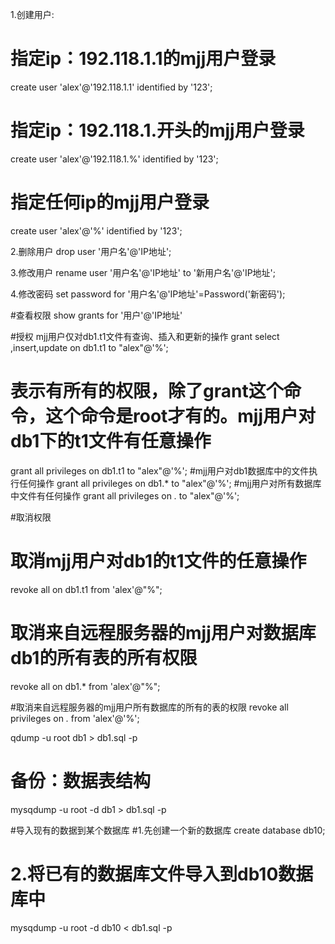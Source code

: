 1.创建用户:
# 指定ip：192.118.1.1的mjj用户登录
create user 'alex'@'192.118.1.1' identified by '123';
# 指定ip：192.118.1.开头的mjj用户登录
create user 'alex'@'192.118.1.%' identified by '123';
# 指定任何ip的mjj用户登录
create user 'alex'@'%' identified by '123';

2.删除用户
drop user '用户名'@'IP地址';


3.修改用户
rename user '用户名'@'IP地址' to '新用户名'@'IP地址';

4.修改密码
set password for '用户名'@'IP地址'=Password('新密码');

#查看权限
show grants for '用户'@'IP地址'

#授权 mjj用户仅对db1.t1文件有查询、插入和更新的操作
grant select ,insert,update on db1.t1 to "alex"@'%';

# 表示有所有的权限，除了grant这个命令，这个命令是root才有的。mjj用户对db1下的t1文件有任意操作
grant all privileges  on db1.t1 to "alex"@'%';
#mjj用户对db1数据库中的文件执行任何操作
grant all privileges  on db1.* to "alex"@'%';
#mjj用户对所有数据库中文件有任何操作
grant all privileges  on *.*  to "alex"@'%';
 
#取消权限
# 取消mjj用户对db1的t1文件的任意操作
revoke all on db1.t1 from 'alex'@"%";  

# 取消来自远程服务器的mjj用户对数据库db1的所有表的所有权限
revoke all on db1.* from 'alex'@"%";  

#取消来自远程服务器的mjj用户所有数据库的所有的表的权限
revoke all privileges on *.* from 'alex'@'%';

qdump -u root db1 > db1.sql -p


# 备份：数据表结构
mysqdump -u root -d db1 > db1.sql -p

#导入现有的数据到某个数据库
#1.先创建一个新的数据库
create database db10;
# 2.将已有的数据库文件导入到db10数据库中
mysqdump -u root -d db10 < db1.sql -p
